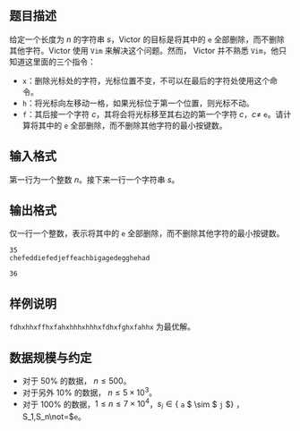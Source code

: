 ## 题目描述

给定一个长度为 $n$ 的字符串 $s$，Victor 的目标是将其中的 `e` 全部删除，而不删除其他字符。Victor 使用  `Vim`  来解决这个问题。然而， Victor  并不熟悉 `Vim`，他只知道这里面的三个指令：

- `x`：删除光标处的字符，光标位置不变，不可以在最后的字符处使用这个命令。
- `h`：将光标向左移动一格，如果光标位于第一个位置，则光标不动。
- `f`：其后接一个字符 $c$，其将会将光标移至其右边的第一个字符 $c$，$c\not =$ `e`。请计算将其中的  `e`  全部删除，而不删除其他字符的最小按键数。

## 输入格式

第一行为一个整数 $n$。接下来一行一个字符串 $s$。

## 输出格式

仅一行一个整数，表示将其中的    `e`   全部删除，而不删除其他字符的最小按键数。



```input1
35
chefeddiefedjeffeachbigagedegghehad
```



```output1
36
```

## 样例说明

`fdhxhhxffhxfahxhhhxhhhxfdhxfghxfahhx` 为最优解。

## 数据规模与约定

- 对于 $50\%$ 的数据， $n\le 500$。
- 对于另外 $10\%$ 的数据， $n\le 5\times 10^3$。
- 对于 $100\%$ 的数据，$1\le n\le 7\times 10^4$，$s_i \in \{$ `a` $ \sim $ `j`  $\} $，$S_1,S_n\not=$`e`。

